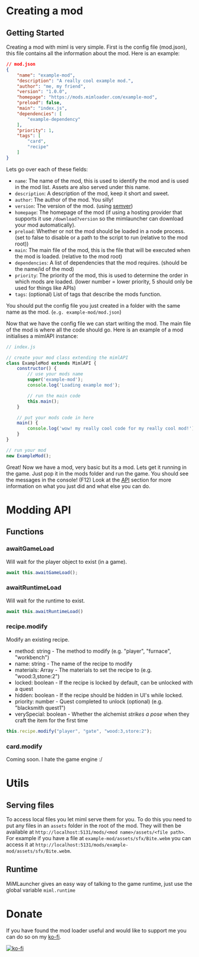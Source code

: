 # Creating a mod

## Getting Started
Creating a mod with miml is very simple. First is the config file (mod.json), this file contains all the information about the mod. Here is an example:
```json
// mod.json
{
    "name": "example-mod",
    "description": "A really cool example mod.",
    "author": "me, my friend",
    "version": "1.0.0",
    "homepage": "https://mods.mimloader.com/example-mod",
    "preload": false,
    "main": "index.js",
    "dependencies": [
        "example-dependency"
    ],
    "priority": 1,
    "tags": [
        "card",
        "recipe"
    ]
}
```

Lets go over each of these fields:
- `name`: The name of the mod, this is used to identify the mod and is used in the mod list. Assets are also served under this name.
- `description`: A description of the mod, keep it short and sweet.
- `author`: The author of the mod. You silly!
- `version`: The version of the mod. (using [semver](https://semver.org/))
- `homepage`: The homepage of the mod (if using a hosting provider that supports it use `/download?version` so the mimlauncher can download your mod automatically).
- `preload`: Whether or not the mod should be loaded in a node process. (set to false to disable or a path to the script to run (relative to the mod root))
- `main`: The main file of the mod, this is the file that will be executed when the mod is loaded. (relative to the mod root)
- `dependencies`: A list of dependencies that the mod requires. (should be the name/id of the mod)
- `priority`: The priority of the mod, this is used to determine the order in which mods are loaded. (lower number = lower priority, 5 should only be used for things like APIs)
- `tags`: (optional) List of tags that describe the mods function.

You should put the config file you just created in a folder with the same name as the mod. (`e.g. example-mod/mod.json`)

Now that we have the config file we can start writing the mod. The main file of the mod is where all the code should go. Here is an example of a mod initialises a mimlAPI instance:
```js
// index.js

// create your mod class extending the mimlAPI
class ExampleMod extends MimlAPI {
    constructor() {
        // use your mods name
        super('example-mod');
        console.log('Loading example mod');

        // run the main code
        this.main();
    }

    // put your mods code in here
    main() {
        console.log('wow! my really cool code for my really cool mod!');
    }
}

// run your mod
new ExampleMod();
```

Great! Now we have a mod, very basic but its a mod. Lets get it running in the game. Just pop it in the mods folder and run the game. You should see the messages in the console! (F12)
Look at the [API](#modding-api) section for more information on what you just did and what else you can do.

# Modding API

## Functions

### awaitGameLoad
Will wait for the player object to exist (in a game).

```js
await this.awaitGameLoad();
```

### awaitRuntimeLoad
Will wait for the runtime to exist.

```js
await this.awaitRuntimeLoad()
```

### recipe.modify
Modify an existing recipe.

- method: string - The method to modify (e.g. "player", "furnace", "workbench")
- name: string - The name of the recipe to modify
- materials: Array - The materials to set the recipe to (e.g. "wood:3,stone:2")
- locked: boolean - If the recipe is locked by default, can be unlocked with a quest
- hidden: boolean - If the recipe should be hidden in UI's while locked.
- priority: number - Quest completed to unlock (optional) (e.g. "blacksmith quest1")
- verySpecial: boolean - Whether the alchemist *strikes a pose* when they craft the item for the first time

```js
this.recipe.modify("player", "gate", "wood:3,store:2");
```

### card.modify

Coming soon. I hate the game engine :/

# Utils
## Serving files
To access local files you let miml serve them for you. To do this you need to put any files in an `assets` folder in the root of the mod. They will then be available at `http://localhost:5131/mods/<mod name>/assets/<file path>`. For example if you have a file at `example-mod/assets/sfx/Bite.webm` you can access it at `http://localhost:5131/mods/example-mod/assets/sfx/Bite.webm`.

## Runtime
MiMLauncher gives an easy way of talking to the game runtime, just use the global variable `miml.runtime`

# Donate
If you have found the mod loader useful and would like to support me you can do so on my [ko-fi](https://ko-fi.com/J3J2R58HH).

[![ko-fi](https://ko-fi.com/img/githubbutton_sm.svg)](https://ko-fi.com/J3J2R58HH)
